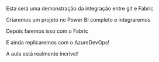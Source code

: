 Esta será uma demonstração da integração entre git e Fabric

Criaremos um projeto no Power BI completo e integraremos

Depois faremos isso com o Fabric

E ainda replicaremos com o AzureDevOps!

A aula está realmente incrível!
